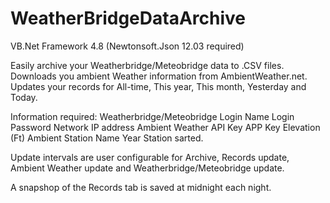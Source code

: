 # WeatherBridgeDataArchive

VB.Net Framework 4.8 (Newtonsoft.Json 12.03 required)

Easily archive your Weatherbridge/Meteobridge data to .CSV files.  Downloads you ambient Weather information from AmbientWeather.net.  
Updates your records for All-time, This year, This month, Yesterday and Today.

Information required:
  Weatherbridge/Meteobridge
    Login Name
    Login Password
    Network IP address 
  Ambient Weather
    API Key
    APP Key
  Elevation (Ft)
  Ambient Station Name
  Year Station sarted.
  
  Update intervals are user configurable for Archive, Records update, Ambient Weather update and Weatherbridge/Meteobridge update.
  
  A snapshop of the Records tab is saved at midnight each night.
  
  
